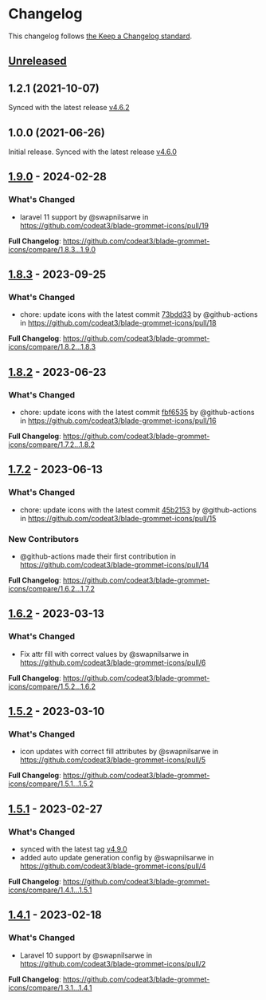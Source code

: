 # Changelog

This changelog follows [the Keep a Changelog standard](https://keepachangelog.com).

## [Unreleased](https://github.com/codeat3/blade-grommet-icons/compare/1.9.0...HEAD)

## 1.2.1 (2021-10-07)

Synced with the latest release [v4.6.2](https://github.com/grommet/grommet-icons/releases/tag/v4.6.2)

## 1.0.0 (2021-06-26)

Initial release.
Synced with the latest release [v4.6.0](https://github.com/grommet/grommet-icons/releases/tag/v4.6.0)

## [1.9.0](https://github.com/codeat3/blade-grommet-icons/compare/1.8.3...1.9.0) - 2024-02-28

### What's Changed

* laravel 11 support by @swapnilsarwe in https://github.com/codeat3/blade-grommet-icons/pull/19

**Full Changelog**: https://github.com/codeat3/blade-grommet-icons/compare/1.8.3...1.9.0

## [1.8.3](https://github.com/codeat3/blade-grommet-icons/compare/1.8.2...1.8.3) - 2023-09-25

### What's Changed

- chore: update icons with the latest commit [73bdd33](https://github.com/grommet/grommet-icons/commit/73bdd3396556f86f9dba6f23bf685e151bbb3982) by @github-actions in https://github.com/codeat3/blade-grommet-icons/pull/18

**Full Changelog**: https://github.com/codeat3/blade-grommet-icons/compare/1.8.2...1.8.3

## [1.8.2](https://github.com/codeat3/blade-grommet-icons/compare/1.7.2...1.8.2) - 2023-06-23

### What's Changed

- chore: update icons with the latest commit [fbf6535](https://github.com/grommet/grommet-icons/commit/fbf65356fcd6726d1a242772c7264ea14e9d56df) by @github-actions in https://github.com/codeat3/blade-grommet-icons/pull/16

**Full Changelog**: https://github.com/codeat3/blade-grommet-icons/compare/1.7.2...1.8.2

## [1.7.2](https://github.com/codeat3/blade-grommet-icons/compare/1.6.2...1.7.2) - 2023-06-13

### What's Changed

- chore: update icons with the latest commit [45b2153](https://github.com/grommet/grommet-icons/commit/45b2153c57be30350fcb8621fc9877aebfab025a) by @github-actions in https://github.com/codeat3/blade-grommet-icons/pull/15

### New Contributors

- @github-actions made their first contribution in https://github.com/codeat3/blade-grommet-icons/pull/14

**Full Changelog**: https://github.com/codeat3/blade-grommet-icons/compare/1.6.2...1.7.2

## [1.6.2](https://github.com/codeat3/blade-grommet-icons/compare/1.5.2...1.6.2) - 2023-03-13

### What's Changed

- Fix attr fill with correct values by @swapnilsarwe in https://github.com/codeat3/blade-grommet-icons/pull/6

**Full Changelog**: https://github.com/codeat3/blade-grommet-icons/compare/1.5.2...1.6.2

## [1.5.2](https://github.com/codeat3/blade-grommet-icons/compare/1.5.1...1.5.2) - 2023-03-10

### What's Changed

- icon updates with correct fill attributes by @swapnilsarwe in https://github.com/codeat3/blade-grommet-icons/pull/5

**Full Changelog**: https://github.com/codeat3/blade-grommet-icons/compare/1.5.1...1.5.2

## [1.5.1](https://github.com/codeat3/blade-grommet-icons/compare/1.4.1...1.5.1) - 2023-02-27

### What's Changed

- synced with the latest tag [v4.9.0](https://github.com/grommet/grommet-icons/releases/tag/v4.9.0)
- added auto update generation config by @swapnilsarwe in https://github.com/codeat3/blade-grommet-icons/pull/4

**Full Changelog**: https://github.com/codeat3/blade-grommet-icons/compare/1.4.1...1.5.1

## [1.4.1](https://github.com/codeat3/blade-grommet-icons/compare/1.3.1...1.4.1) - 2023-02-18

### What's Changed

- Laravel 10 support by @swapnilsarwe in https://github.com/codeat3/blade-grommet-icons/pull/2

**Full Changelog**: https://github.com/codeat3/blade-grommet-icons/compare/1.3.1...1.4.1
